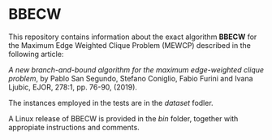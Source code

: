 # BBECW
This repository contains information about the exact algorithm **BBECW** for the Maximum Edge Weighted Clique Problem (MEWCP) described in the following article:

*A new branch-and-bound algorithm for the maximum edge-weighted clique problem*, by Pablo San Segundo, Stefano Coniglio,  Fabio Furini and Ivana Ljubic, EJOR, 278:1, pp. 76-90, (2019).

The instances employed in the tests are in the *dataset* fodler.

A Linux release of BBECW is provided in the *bin* folder, together with appropiate instructions and comments.
